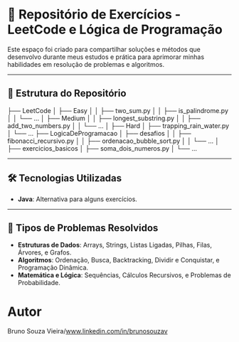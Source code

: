 # 📘 Repositório de Exercícios - LeetCode e Lógica de Programação

Este espaço foi criado para compartilhar soluções e métodos que desenvolvo durante meus estudos e prática para aprimorar minhas habilidades em resolução de problemas e algoritmos.

---

## 📂 Estrutura do Repositório
├── LeetCode │ ├── Easy │ │ ├── two_sum.py │ │ ├── is_palindrome.py │ │ └── ... │ 
├── Medium │ │ ├── longest_substring.py │ │ ├── add_two_numbers.py │ │ └── ... │ 
├── Hard │ ├── trapping_rain_water.py │ └── ... 
├── LogicaDeProgramacao │ ├── desafios │ │ ├── fibonacci_recursivo.py │ │ ├── ordenacao_bubble_sort.py │ │ └── ... │ 
├── exercicios_basicos │ ├── soma_dois_numeros.py │ └── ...


---

## 🛠️ Tecnologias Utilizadas

- **Java**: Alternativa para alguns exercícios.

---

## 🧠 Tipos de Problemas Resolvidos

- **Estruturas de Dados**: Arrays, Strings, Listas Ligadas, Pilhas, Filas, Árvores, e Grafos.
- **Algoritmos**: Ordenação, Busca, Backtracking, Dividir e Conquistar, e Programação Dinâmica.
- **Matemática e Lógica**: Sequências, Cálculos Recursivos, e Problemas de Probabilidade.

# Autor

Bruno Souza Vieira/www.linkedin.com/in/brunosouzav


